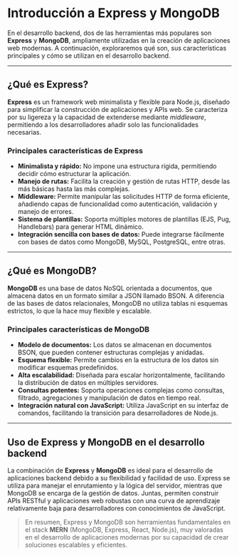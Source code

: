 # Introducción a Express y MongoDB

En el desarrollo backend, dos de las herramientas más populares son **Express** y **MongoDB**, ampliamente utilizadas en la creación de aplicaciones web modernas. A continuación, exploraremos qué son, sus características principales y cómo se utilizan en el desarrollo backend.

---

## ¿Qué es Express?

**Express** es un framework web minimalista y flexible para Node.js, diseñado para simplificar la construcción de aplicaciones y APIs web. Se caracteriza por su ligereza y la capacidad de extenderse mediante _middleware_, permitiendo a los desarrolladores añadir solo las funcionalidades necesarias.

### Principales características de Express

- **Minimalista y rápido:** No impone una estructura rígida, permitiendo decidir cómo estructurar la aplicación.
- **Manejo de rutas:** Facilita la creación y gestión de rutas HTTP, desde las más básicas hasta las más complejas.
- **Middleware:** Permite manipular las solicitudes HTTP de forma eficiente, añadiendo capas de funcionalidad como autenticación, validación y manejo de errores.
- **Sistema de plantillas:** Soporta múltiples motores de plantillas (EJS, Pug, Handlebars) para generar HTML dinámico.
- **Integración sencilla con bases de datos:** Puede integrarse fácilmente con bases de datos como MongoDB, MySQL, PostgreSQL, entre otras.

---

## ¿Qué es MongoDB?

**MongoDB** es una base de datos NoSQL orientada a documentos, que almacena datos en un formato similar a JSON llamado BSON. A diferencia de las bases de datos relacionales, MongoDB no utiliza tablas ni esquemas estrictos, lo que la hace muy flexible y escalable.

### Principales características de MongoDB

- **Modelo de documentos:** Los datos se almacenan en documentos BSON, que pueden contener estructuras complejas y anidadas.
- **Esquema flexible:** Permite cambios en la estructura de los datos sin modificar esquemas predefinidos.
- **Alta escalabilidad:** Diseñada para escalar horizontalmente, facilitando la distribución de datos en múltiples servidores.
- **Consultas potentes:** Soporta operaciones complejas como consultas, filtrado, agregaciones y manipulación de datos en tiempo real.
- **Integración natural con JavaScript:** Utiliza JavaScript en su interfaz de comandos, facilitando la transición para desarrolladores de Node.js.

---

## Uso de Express y MongoDB en el desarrollo backend

La combinación de **Express** y **MongoDB** es ideal para el desarrollo de aplicaciones backend debido a su flexibilidad y facilidad de uso. Express se utiliza para manejar el enrutamiento y la lógica del servidor, mientras que MongoDB se encarga de la gestión de datos. Juntas, permiten construir APIs RESTful y aplicaciones web robustas con una curva de aprendizaje relativamente baja para desarrolladores con conocimientos de JavaScript.

> En resumen, Express y MongoDB son herramientas fundamentales en el stack **MERN** (MongoDB, Express, React, Node.js), muy valoradas en el desarrollo de aplicaciones modernas por su capacidad de crear soluciones escalables y eficientes.
